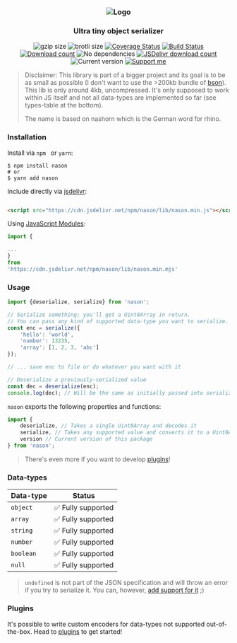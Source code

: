<h3 align="center">
    <img src="https://user-images.githubusercontent.com/30767528/79019744-4d835a00-7b77-11ea-88b6-d748b13bd05f.png" alt="Logo">
</h3>

<h3 align="center">
    Ultra tiny object serializer
</h3>

<p align="center">
  <img alt="gzip size" src="https://img.badgesize.io/https://cdn.jsdelivr.net/npm/nason/lib/nason.min.js?compression=gzip&style=flat-square">
  <img alt="brotli size" src="https://img.badgesize.io/https://cdn.jsdelivr.net/npm/nason/lib/nason.min.js?compression=brotli&style=flat-square">
  <a href='https://coveralls.io/github/Simonwep/nason?branch=master'><img
     src='https://img.shields.io/coveralls/github/Simonwep/nason?style=flat-square'
     alt='Coverage Status'/></a>
  <a href="https://github.com/Simonwep/nason/actions"><img
     alt="Build Status"
     src="https://img.shields.io/github/workflow/status/Simonwep/nason/CI?style=flat-square"/></a>
  <a href="https://www.npmjs.com/package/nason"><img
     alt="Download count"
     src="https://img.shields.io/npm/dm/nason.svg?style=popout-square"></a>
  <img alt="No dependencies" src="https://img.shields.io/badge/dependencies-none-27ae60.svg?style=popout-square">
  <a href="https://www.jsdelivr.com/package/npm/nason"><img
     alt="JSDelivr download count"
     src="https://data.jsdelivr.com/v1/package/npm/nason/badge"></a>
  <img alt="Current version"
       src="https://img.shields.io/github/tag/Simonwep/nason.svg?color=3498DB&label=version&style=flat-square">
  <a href="https://github.com/sponsors/Simonwep"><img
     alt="Support me"
     src="https://img.shields.io/badge/github-support-3498DB.svg?style=popout-square"></a>
</p>



> Disclaimer: This library is part of a bigger project and its goal is to be as small as possible (I don't want to use the >200kb bundle
> of [bson](https://github.com/mongodb/js-bson)). This lib is only around 4kb, uncompressed.
> It's only supposed to work within JS itself and not all data-types are implemented so far (see types-table at the bottom).
>
> The name is based on nashorn which is the German word for rhino.

### Installation

Install via `npm ` or `yarn`:

```shell
$ npm install nason
# or
$ yarn add nason
```

Include directly via [jsdelivr](https://www.jsdelivr.com/package/npm/nason):

```html

<script src="https://cdn.jsdelivr.net/npm/nason/lib/nason.min.js"></script>
```

Using [JavaScript Modules](https://developer.mozilla.org/en-US/docs/Web/JavaScript/Guide/Modules):

````js
import {

...
}
from
'https://cdn.jsdelivr.net/npm/nason/lib/nason.min.mjs'
````

### Usage

```js
import {deserialize, serialize} from 'nason';

// Serialize something; you'll get a Uint8Array in return.
// You can pass any kind of supported data-type you want to serialize.
const enc = serialize({
    'hello': 'world',
    'number': 13235,
    'array': [1, 2, 3, 'abc']
});

// ... save enc to file or do whatever you want with it

// Deserialize a previously-serialized value
const dec = deserialize(enc);
console.log(dec); // Will be the same as initially passed into serialize
```

`nason` exports the following properties and functions:

```js
import {
    deserialize, // Takes a single Uint8Array and decodes it
    serialize, // Takes any supported value and converts it to a Uint8Array
    version // Current version of this package
} from 'nason';
```

> There's even more if you want to develop [plugins](docs/plugins)!

### Data-types

| Data-type | Status |
| --------- | ------ |
| `object`  | ✅ Fully supported |
| `array`   | ✅ Fully supported |
| `string`  | ✅ Fully supported |
| `number`  | ✅ Fully supported |
| `boolean` | ✅ Fully supported |
| `null`    | ✅ Fully supported |

> `undefined` is not part of the JSON specification and will throw an error if you try to serialize it.
> You can, however, [add support for it](docs/plugins/undefined.md) ;)

### Plugins

It's possible to write custom encoders for data-types not supported out-of-the-box.
Head to [plugins](docs/plugins) to get started!
